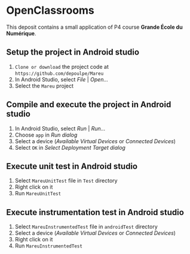 # OpenClassrooms

This deposit contains a small application of P4 course **Grande École du Numérique**.

## Setup the project in Android studio
1. `Clone or download` the project code at `https://github.com/depoulpe/Mareu`
2. In Android Studio, select *File* | *Open...*
3. Select the `Mareu` project


## Compile and execute the project in Android studio
1. In Android Studio, select *Run* | *Run...*
2. Choose `app` in *Run dialog*
3. Select a device (*Available Virtual Devices* or *Connected Devices*)
4. Select `OK` in *Select Deployment Target dialog*


## Execute unit test in Android studio
1. Select `MareuUnitTest` file in `Test` directory
2. Right click on it
3. Run `MareuUnitTest`

## Execute instrumentation test in Android studio
1. Select `MareuInstrumentedTest` file in `androidTest` directory
2. Select a device (*Available Virtual Devices* or *Connected Devices*)
3. Right click on it
4. Run `MareuInstrumentedTest`
